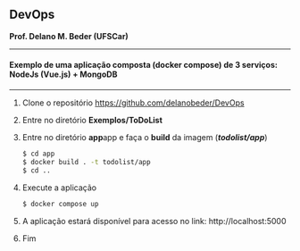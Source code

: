 ## DevOps
**Prof. Delano M. Beder (UFSCar)**

- - -

#### Exemplo de uma aplicação composta (docker compose) de 3 serviços: NodeJs (Vue.js) + MongoDB

- - -



1. Clone o repositório https://github.com/delanobeder/DevOps

2. Entre no diretório **Exemplos/ToDoList**

3. Entre no diretório **app**app e faça o **build** da imagem (***todolist/app***)

   ```bash
   $ cd app
   $ docker build . -t todolist/app
   $ cd ..
   ```

4. Execute a aplicação

   ```bash
   $ docker compose up
   ```

5. A aplicação estará disponível para acesso no link: http://localhost:5000

7. Fim
